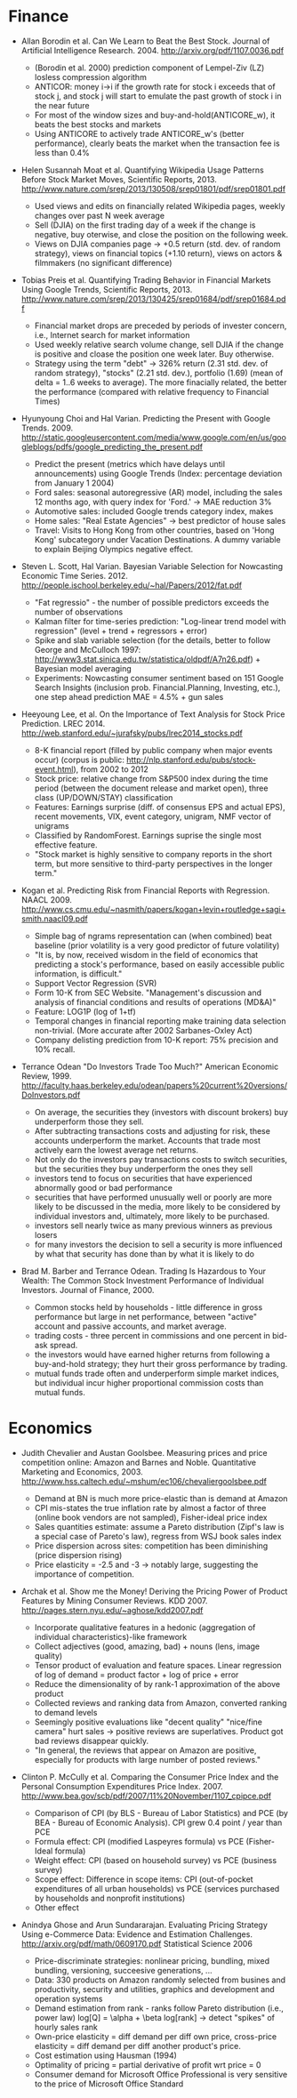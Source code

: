Finance
=======

* Allan Borodin et al. Can We Learn to Beat the Best Stock. Journal of Artificial Intelligence Research. 2004. http://arxiv.org/pdf/1107.0036.pdf
    - (Borodin et al. 2000) prediction component of Lempel-Ziv (LZ) losless compression algorithm
    - ANTICOR: money i->i if the growth rate for stock i exceeds that of stock j, and stock j will start to emulate the past growth of stock i in the near future
    - For most of the window sizes and buy-and-hold(ANTICORE_w), it beats the best stocks and markets
    - Using ANTICORE to actively trade ANTICORE_w's (better performance), clearly beats the market when the transaction fee is less than 0.4%


* Helen Susannah Moat et al. Quantifying Wikipedia Usage Patterns Before Stock Market Moves, Scientific Reports, 2013. http://www.nature.com/srep/2013/130508/srep01801/pdf/srep01801.pdf
    - Used views and edits on financially related Wikipedia pages, weekly changes over past N week average
    - Sell (DJIA) on the first trading day of a week if the change is negative, buy oterwise, and close the position on the following week.
    - Views on DJIA companies page -> +0.5 return (std. dev. of random strategy), views on financial topics (+1.10 return), views on actors & filmmakers (no significant difference)

* Tobias Preis et al. Quantifying Trading Behavior in Financial Markets Using Google Trends, Scientific Reports, 2013. http://www.nature.com/srep/2013/130425/srep01684/pdf/srep01684.pdf
    - Financial market drops are preceded by periods of invester concern, i.e., Internet search for market information
    - Used weekly relative search volume change, sell DJIA if the change is positive and cloase the position one week later. Buy otherwise.
    - Strategy using the term "debt" -> 326% return (2.31 std. dev. of random strategy), "stocks" (2.21 std. dev.), portfolio (1.69) (mean of delta = 1..6 weeks to average). The more finacially related, the better the performance (compared with relative frequency to Financial Times)

* Hyunyoung Choi and Hal Varian. Predicting the Present with Google Trends. 2009. http://static.googleusercontent.com/media/www.google.com/en/us/googleblogs/pdfs/google_predicting_the_present.pdf
    - Predict the present (metrics which have delays until announcements) using Google Trends (Index: percentage deviation from January 1 2004)
    - Ford sales: seasonal autoregressive (AR) model, including the sales 12 months ago, with query index for 'Ford.' -> MAE reduction 3%
    - Automotive sales: included Google trends category index, makes
    - Home sales: "Real Estate Agencies" -> best predictor of house sales
    - Travel: Visits to Hong Kong from other countries, based on 'Hong Kong' subcategory under Vacation Destinations. A dummy variable to explain Beijing Olympics negative effect.

* Steven L. Scott, Hal Varian. Bayesian Variable Selection for Nowcasting Economic Time Series. 2012. http://people.ischool.berkeley.edu/~hal/Papers/2012/fat.pdf
    - "Fat regressio" - the number of possible predictors exceeds the number of observations
    - Kalman filter for time-series prediction: "Log-linear trend model with regression" (level + trend + regressors + error)
    - Spike and slab variable selection (for the details, better to follow George and McCulloch 1997: http://www3.stat.sinica.edu.tw/statistica/oldpdf/A7n26.pdf) + Bayesian model averaging
    - Experiments: Nowcasting consumer sentiment based on 151 Google Search Insights (inclusion prob. Financial.Planning, Investing, etc.), one step ahead prediction MAE = 4.5% + gun sales

* Heeyoung Lee, et al. On the Importance of Text Analysis for Stock Price Prediction. LREC 2014. http://web.stanford.edu/~jurafsky/pubs/lrec2014_stocks.pdf
    - 8-K financial report (filled by public company when major events occur) (corpus is public: http://nlp.stanford.edu/pubs/stock-event.html), from 2002 to 2012
    - Stock price: relative change from S&P500 index during the time period (between the document release and market open), three class (UP/DOWN/STAY) classification
    - Features: Earnings surprise (diff. of consensus EPS and actual EPS), recent movements, VIX, event category, unigram, NMF vector of unigrams
    - Classified by RandomForest. Earnings suprise the single most effective feature.
    - "Stock market is highly sensitive to company reports in the short term, but more sensitive to third-party perspectives in the longer term."

* Kogan et al. Predicting Risk from Financial Reports with Regression. NAACL 2009. http://www.cs.cmu.edu/~nasmith/papers/kogan+levin+routledge+sagi+smith.naacl09.pdf
  - Simple bag of ngrams representation can (when combined) beat baseline (prior volatility is a very good predictor of future volatility)
  - "It is, by now, received wisdom in the field of economics that predicting a stock's performance, based on easily accessible public information, is difficult."
  - Support Vector Regression (SVR)
  - Form 10-K from SEC Website. "Management's discussion and analysis of financial conditions and results of operations (MD&A)"
  - Feature: LOG1P (log of 1+tf)
  - Temporal changes in financial reporting make training data selection non-trivial. (More accurate after 2002 Sarbanes-Oxley Act)
  - Company delisting prediction from 10-K report: 75% precision and 10% recall.

* Terrance Odean "Do Investors Trade Too Much?" American Economic Review, 1999. http://faculty.haas.berkeley.edu/odean/papers%20current%20versions/DoInvestors.pdf
  - On average, the securities they (investors with discount brokers) buy underperform those they sell.
  - After subtracting transactions costs and adjusting for risk, these accounts underperform the market. Accounts that trade most actively earn the lowest average net returns.
  - Not only do the investors pay transactions costs to switch securities, but the securities they buy underperform the ones they sell
  - investors tend to focus on securities that have experienced abnormally good or bad performance
  - securities that have performed unusually well or poorly are more likely to be discussed in the media, more likely to be considered by individual investors and, ultimately, more likely to be purchased.
  - investors sell nearly twice as many previous winners as previous losers
  - for many investors the decision to sell a security is more influenced by what that security has done than by what it is likely to do

* Brad M. Barber and Terrance Odean. Trading Is Hazardous to Your Wealth: The Common Stock Investment Performance of Individual Investors. Journal of Finance, 2000.
  - Common stocks held by households - little difference in gross performance but large in net performance, between "active" account and passive accounts, and market average.
  - trading costs - three percent in commissions and one percent in bid-ask spread.
  - the investors would have earned higher returns from following a buy-and-hold strategy; they hurt their gross performance by trading.
  - mutual funds trade often and underperform simple market indices, but individual incur higher proportional commission costs than mutual funds.

Economics
=========

* Judith Chevalier and Austan Goolsbee. Measuring prices and price competition online: Amazon and Barnes and Noble. Quantitative Marketing and Economics, 2003. http://www.hss.caltech.edu/~mshum/ec106/chevaliergoolsbee.pdf
  - Demand at BN is much more price-elastic than is demand at Amazon
  - CPI mis-states the true inflation rate by almost a factor of three (online book vendors are not sampled),  Fisher-ideal price index
  - Sales quantities estimate: assume a Pareto distribution (Zipf's law is a special case of Pareto's law), regress from WSJ book sales index
  - Price dispersion across sites: competition has been diminishing (price dispersion rising)
  - Price elasticity = -2.5 and -3 -> notably large, suggesting the importance of competition.

* Archak et al. Show me the Money! Deriving the Pricing Power of Product Features by Mining Consumer Reviews. KDD 2007. http://pages.stern.nyu.edu/~aghose/kdd2007.pdf
  - Incorporate qualitative features in a hedonic (aggregation of individual characteristics)-like framework
  - Collect adjectives (good, amazing, bad) + nouns (lens, image quality)
  - Tensor product of evaluation and feature spaces. Linear regression of log of demand = product factor + log of price + error
  - Reduce the dimensionality of by rank-1 approximation of the above product
  - Collected reviews and ranking data from Amazon, converted ranking to demand levels
  - Seemingly positive evaluations like "decent quality" "nice/fine camera" hurt sales -> positive reviews are superlatives. Product got bad reviews disappear quickly.
  - "In general, the reviews that appear on Amazon are positive, especially for products with large number of posted reviews."

* Clinton P. McCully et al. Comparing the Consumer Price Index and the Personal Consumption Expenditures Price Index. 2007. http://www.bea.gov/scb/pdf/2007/11%20November/1107_cpipce.pdf
  - Comparison of CPI (by BLS - Bureau of Labor Statistics) and PCE (by BEA - Bureau of Economic Analysis). CPI grew 0.4 point / year than PCE
  - Formula effect: CPI (modified Laspeyres formula) vs PCE (Fisher-Ideal formula)
  - Weight effect: CPI (based on household survey) vs PCE (business survey)
  - Scope effect: Difference in scope items: CPI (out-of-pocket expenditures of all urban households) vs PCE (services purchased by households and nonprofit institutions)
  - Other effect

* Anindya Ghose and Arun Sundararajan. Evaluating Pricing Strategy Using e-Commerce Data: Evidence and Estimation Challenges. http://arxiv.org/pdf/math/0609170.pdf Statistical Science 2006
  - Price-discriminate strategies: nonlinear pricing, bundling, mixed bundling, versioning, succeesive generations, ...
  - Data: 330 products on Amazon randomly selected from busines and productivity, security and utilities, graphics and development and operation systems
  - Demand estimation from rank - ranks follow Pareto distribution (i.e., power law) log[Q] = \alpha + \beta log[rank] -> detect "spikes" of hourly sales rank
  - Own-price elasticity = diff demand per diff own price, cross-price elasticity = diff demand per diff another product's price.
  - Cost estimation using Hausman (1994)
  - Optimality of pricing = partial derivative of profit wrt price = 0
  - Consumer demand for Microsoft Office Professional is very sensitive to the price of Microsoft Office Standard
